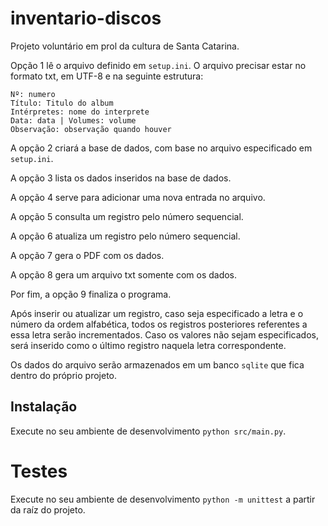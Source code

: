 # inventario-discos
Projeto voluntário em prol da cultura de Santa Catarina.

Opção 1 lê o arquivo definido em `setup.ini`. O arquivo precisar estar no formato txt, em UTF-8 e na seguinte estrutura:
```
Nº: numero
Título: Titulo do album
Intérpretes: nome do interprete
Data: data | Volumes: volume
Observação: observação quando houver
```

A opção 2 criará a base de dados, com base no arquivo especificado em `setup.ini`.

A opção 3 lista os dados inseridos na base de dados.

A opção 4 serve para adicionar uma nova entrada no arquivo.

A opção 5 consulta um registro pelo número sequencial.

A opção 6 atualiza um registro pelo número sequencial.

A opção 7 gera o PDF com os dados.

A opção 8 gera um arquivo txt somente com os dados.

Por fim, a opção 9 finaliza o programa.

Após inserir ou atualizar um registro, caso seja especificado a letra e o número da ordem alfabética, todos os registros
posteriores referentes a essa letra serão incrementados. Caso os valores não sejam especificados, será inserido como o
último registro naquela letra correspondente.

Os dados do arquivo serão armazenados em um banco `sqlite` que fica dentro do próprio projeto. 

## Instalação
Execute no seu ambiente de desenvolvimento `python src/main.py`.

# Testes
Execute no seu ambiente de desenvolvimento `python -m unittest` a partir da raíz do projeto.
